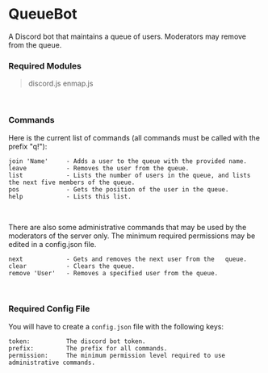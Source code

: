 
# QueueBot

A Discord bot that maintains a queue of users. Moderators may remove from the queue.

### Required Modules
> discord.js
> enmap.js

<br />

### Commands
Here is the current list of commands (all commands must be called with the prefix "q!"):
```
join 'Name' 	- Adds a user to the queue with the provided name.
leave 			- Removes the user from the queue.
list			- Lists the number of users in the queue, and lists the next five members of the queue.
pos				- Gets the position of the user in the queue.
help			- Lists this list.
```

<br />

There are also some administrative commands that may be used by the moderators of the server only.
The minimum required permissions may be edited in a config.json file.
```
next			- Gets and removes the next user from the 	queue.
clear			- Clears the queue.
remove 'User' 	- Removes a specified user from the queue.
```

<br />

### Required Config File
You will have to create a `config.json` file with the following keys:
```
token:			The discord bot token.
prefix:			The prefix for all commands.
permission:		The minimum permission level required to use administrative commands.
```
